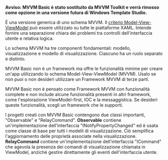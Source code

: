 ﻿**Avviso: MVVM Basic è stato sostituito da MVVM Toolkit e verrà rimosso come opzione in una versione futura di Windows Template Studio.**

È una versione generica di uno schema MVVM.  Il [criterio Model-View-ViewModel](https://en.wikipedia.org/wiki/Model%E2%80%93view%E2%80%93viewmodel) può essere utilizzato su tutte le piattaforme XAML. Intende fornire una separazione chiara dei problemi tra controlli dell'interfaccia utente e relativa logica.

Lo schema MVVM ha tre componenti fondamentali: modello, visualizzazione e modello di visualizzazione. Ciascuno ha un ruolo separato e distinto.

MVVM Basic non è un framework ma offre le funzionalità minime per creare un'app utilizzando lo schema Model-View-ViewModel (MVVM).
Usalo se non puoi o non desideri utilizzare un Framework MVVM di terze parti.

MVVM Basic non è pensato come Framework MVVM con funzionalità complete e non include alcune funzionalità presenti in altri framework, come l'esplorazione ViewModel-first, IOC e la messaggistica. Se desideri queste funzionalità, scegli un framework che le supporti.

I progetti creati con MVVM Basic contengono due classi importanti, "Observable" e "RelayCommand".
**Observable** contiene un'implementazione dell'interfaccia "INotifyPropertyChanged" ed è usata come classe di base per tutti i modelli di visualizzazione. Ciò semplifica l'aggiornamento delle proprietà associate nella visualizzazione.
**RelayCommand** contiene un'implementazione dell'interfaccia "ICommand" che agevola la presenza dei comandi di visualizzazione chiamata in ViewModel, anziché gestire direttamente gli eventi dell'interfaccia utente.
